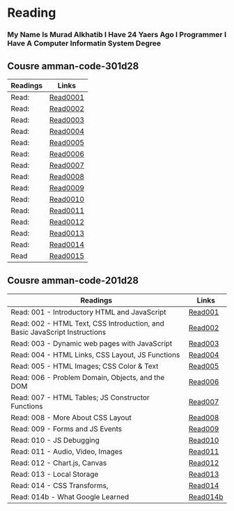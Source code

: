 # Reading
### My Name Is Murad Alkhatib I Have 24 Yaers Ago I Programmer I Have A Computer Informatin System Degree


## Cousre amman-code-301d28
| Readings |      Links  | 
|----------|-------------|
| Read:    | [Read0001](#) | 
| Read:    | [Read0002](#)  |  
| Read:    | [Read0003](#) |
| Read:    | [Read0004](#) |
| Read:    | [Read0005](#) |
| Read:    | [Read0006](#) |
| Read:    | [Read0007](#) |
| Read:    | [Read0008](#) |
| Read:    | [Read0009](#) |
| Read:    | [Read0010](#) |
| Read:    | [Read0011](#) |
| Read:    | [Read0012](#) |
| Read:    | [Read0013](#) |
| Read:    | [Read0014](#) |
| Read     | [Read0015](#) |
 





## Cousre amman-code-201d28
| Readings |      Links  | 
|----------|-------------|
| Read: 001 - Introductory HTML and JavaScript |  [Read001](Read001) | 
| Read: 002 -  HTML Text, CSS Introduction, and Basic JavaScript Instructions | [Read002](Read002)  |  
| Read: 003 - Dynamic web pages with JavaScript | [Read003](Read003) |
| Read: 004 - HTML Links, CSS Layout, JS Functions | [Read004](Read004) |
| Read: 005 - HTML Images; CSS Color & Text | [Read005](Read005) |
| Read: 006 - Problem Domain, Objects, and the DOM | [Read006](Read006) |
| Read: 007 - HTML Tables; JS Constructor Functions | [Read007](Read007) |
| Read: 008 - More About CSS Layout | [Read008](Read008) |
| Read: 009 - Forms and JS Events | [Read009](Read009) |
| Read: 010 - JS Debugging        | [Read010](Read010) |
| Read: 011 - Audio, Video, Images     | [Read011](Read011) |
| Read: 012 -  Chart.js, Canvas        | [Read012](Read012) |
| Read: 013 -   Local Storage          | [Read013](Read013) |
| Read: 014 -   CSS Transforms,        | [Read014](Read014) |
| Read: 014b -  What Google Learned    | [Read014b](Read014b) |
 



